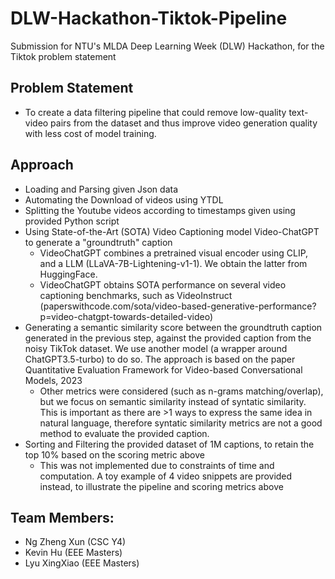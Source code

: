 # DLW-Hackathon-Tiktok-Pipeline
Submission for NTU's MLDA Deep Learning Week (DLW) Hackathon, for the Tiktok problem statement


## Problem Statement
- To create a data filtering pipeline that could remove low-quality text-video pairs from the dataset and thus improve video generation quality with less cost of model training.

## Approach
- Loading and Parsing given Json data
- Automating the Download of videos using YTDL
- Splitting the Youtube videos according to timestamps given using provided Python script
- Using State-of-the-Art (SOTA) Video Captioning model Video-ChatGPT to generate a "groundtruth" caption
  - VideoChatGPT combines a pretrained visual encoder using CLIP, and a LLM (LLaVA-7B-Lightening-v1-1). We obtain the latter from HuggingFace.
  - VideoChatGPT obtains SOTA performance on several video captioning benchmarks, such as VideoInstruct (paperswithcode.com/sota/video-based-generative-performance?p=video-chatgpt-towards-detailed-video)
- Generating a semantic similarity score between the groundtruth caption generated in the previous step, against the provided caption from the noisy TikTok dataset. We use another model (a wrapper around ChatGPT3.5-turbo) to do so. The approach is based on the paper Quantitative Evaluation Framework for Video-based Conversational Models, 2023
  - Other metrics were considered (such as n-grams matching/overlap), but we focus on semantic similarity instead of syntatic similarity. This is important as there are >1 ways to express the same idea in natural language, therefore syntatic similarity metrics are not a good method to evaluate the provided caption.
- Sorting and Filtering the provided dataset of 1M captions, to retain the top 10% based on the scoring metric above
  - This was not implemented due to constraints of time and computation. A toy example of 4 video snippets are provided instead, to illustrate the pipeline and scoring metrics above

## Team Members:
- Ng Zheng Xun (CSC Y4)
- Kevin Hu (EEE Masters)
- Lyu XingXiao (EEE Masters)
